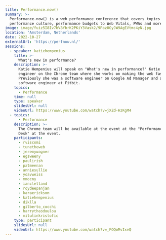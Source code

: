 ```yaml
---
title: Performance.now()
summary: >-
  Performance.now() is a web performance conference that covers topics from
  performance culture, performance budgets to Web Vitals, PWAs and more.
image: image/fuiz5I8Iv7bV8YbrK2PKiY3Vask2/9Paz0GyJW9AgEVtmc4yN.jpg
location: 'Amsterdam, Netherlands'
date: 2022-10-27
externalUrl: 'https://perfnow.nl/'
sessions:
  - speaker: katiehempenius
    title: >-
      What's new in performance?
    description: >-
      Katie Hempenius will speak on "What's new in performance?" Katie is an
      engineer on the Chrome team where she works on making the web faster.
      Previously she was a software engineer on Google Ad Manager and a senior
      software engineer at Fitbit.
    topics:
      - Performance
    time: null
    type: speaker
    slidesUrl: null
    videoUrl: https://www.youtube.com/watch?v=jXZd-HzKgM4
  - topics:
      - Performance
    description: >-
      The Chrome team will be available at the event at the "Performance Help
      Desk" at the event.
    participants:
      - rviscomi
      - tunetheweb
      - jeremywagner
      - egsweeny
      - paulirish
      - patmeenan
      - anniesullie
      - yoavweiss
      - mmocny
      - ianclelland
      - roydeepanjan
      - karaerickson
      - katiehempenius
      - diklla
      - gilberto_cocchi
      - harrytheodoulou
      - milutinkristofic
    type: participant
    slidesUrl: null
    videoUrl: https://www.youtube.com/watch?v=_FOQoMvIxeQ
---
```

